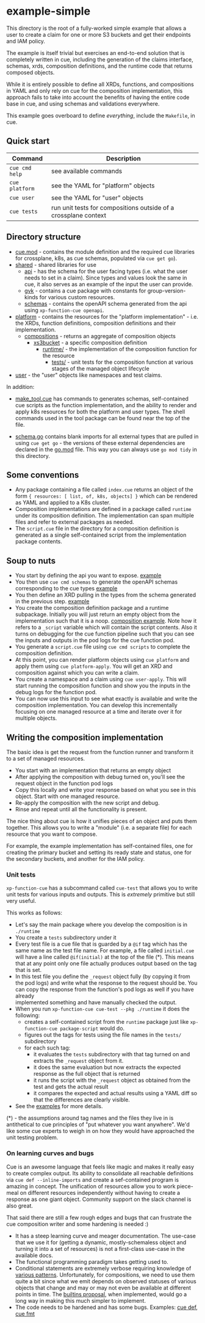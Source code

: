 # example-simple

This directory is the root of a fully-worked simple example that allows a user to create a
claim for one or more S3 buckets and get their endpoints and IAM policy.

The example is itself trivial but exercises an end-to-end solution that is
completely written in cue, including the generation of the claims interface, schemas, xrds, composition 
definitions, and the runtime code that returns composed objects.

While it is entirely possible to define all XRDs, functions, and compositions in YAML and only rely on cue
for the composition implementation, this approach fails to take into account the benefits of having
the entire code base in cue, and using schemas and validations everywhere.

This example goes overboard to define _everything_, include the `Makefile`, in cue.

## Quick start

| Command        | Description                                                     |
|----------------|-----------------------------------------------------------------|
| `cue cmd help` | see available commands                                          |
| `cue platform` | see the YAML for "platform" objects                             |
| `cue user`     | see the YAML for "user" objects                                 |
| `cue tests`    | run unit tests for compositions outside of a crossplane context | 

## Directory structure

* [cue.mod](cue.mod/) - contains the module definition and the required cue libraries for crossplane, k8s, as cue
  schemas, populated via `cue get go`).
* [shared](shared/) - shared libraries for use
  * [api](shared/api/) - has the schema for the user facing types (i.e. what the user needs to set in a claim). Since types
  and values look the same in cue, it also serves as an example of the input the user can provide.
  * [gvk](shared/gvk/) - contains a cue package with constants for group-version-kinds for various custom resources.
  * [schemas](shared/schemas) - contains the openAPI schema generated from the api using `xp-function-cue openapi`.
* [platform](platform/) - contains the resources for the "platform implementation" - i.e. the XRDs, function definitions,
  composition definitions and their implementation.
    * [compositions](platform/compositions/) - returns an aggregate of composition objects
      * [xs3bucket](platform/compositions/xs3bucket/) - a specific composition definition
        * [runtime/](platform/compositions/xs3bucket/runtime) - the implementation of the composition function for the resource
          * [tests/](platform/compositions/xs3bucket/runtime/tests) - unit tests for the composition function at various stages of the managed object lifecycle
* [user](user/) - the "user" objects like namespaces and test claims.

In addition:

* [make_tool.cue](make_tool.cue) has commands to generates schemas, self-contained cue scripts as the function
implementation, and the ability to render and apply k8s resources for both the platform and user types. The shell 
commands used in the tool package can be found near the top of the file.

* [schema.go](schema.go) contains blank imports for all external types that are pulled in using `cue get go` - the versions of these
  external dependencies are declared in the [go.mod](go.mod) file. This way you can always use `go mod tidy` in this
  directory.

## Some conventions

* Any package containing a file called `index.cue` returns an object of the form `{ resources: [ list, of, k8s, objects] }`
  which can be rendered as YAML and applied to a K8s cluster.
* Composition implementations are defined in a package called `runtime` under its composition definition. The implementation
  can span multiple files and refer to external packages as needed.
* The `script.cue` file in the directory for a composition definition is generated as a single self-contained script from
  the implementation package contents.

## Soup to nuts

* You start by defining the api you want to expose. [example](shared/api/s3bucket.cue)
* You then use `cue cmd schemas` to generate the openAPI schemas corresponding to the cue types [example](shared/schemas/schemas.cue)
* You then define an XRD pulling in the types from the schema generated in the previous step. [example](platform/xrds.cue)
* You create the composition definition package and a runtime subpackage. 
  Initially you will just return an empty object from the implementation such that it is a noop. 
  [composition example](platform/compositions/xs3bucket/composition.cue). Note how it refers to a `_script` variable which will contain the script contents.
  Also it turns on debugging for the cue function pipeline such that you can see the inputs and outputs in the pod 
  logs for the cue function pod.
* You generate a `script.cue` file using `cue cmd scripts` to complete the composition definition.
* At this point, you can render platform objects using `cue platform` and apply them using `cue platform-apply`.
  You will get an XRD and composition against which you can write a claim.
* You create a namespace and a claim using `cue user-apply`. 
  This will start running the composition function and show you the inputs in the debug logs for the function pod.
* You can now use this input to see what exactly is available and write the composition implementation.
  You can develop this incrementally focusing on one managed resource at a time and iterate over it for multiple objects.

## Writing the composition implementation

The basic idea is get the request from the function runner and transform it to a set of managed resources.

* You start with an implementation that returns an empty object
* After applying the composition with debug turned on, you'll see the request object in the function pod logs
* Copy this locally and write your response based on what you see in this object. Start with one managed resource.
* Re-apply the composition with the new script and debug. 
* Rinse and repeat until all the functionality is present.

The nice thing about cue is how it unifies pieces of an object and puts them together.
This allows you to write a "module" (i.e. a separate file) for each resource that you want to compose. 

For example, the example implementation has self-contained files, one for creating the primary bucket and setting its 
ready state and status, one for the secondary buckets, and another for the IAM policy.

### Unit tests

`xp-function-cue` has a subcommand called `cue-test` that allows you to write unit tests for various inputs and outputs.
This is _extremely_ primitive but still very useful. 

This works as follows:

* Let's say the main package where you develop the composition is in `./runtime`
* You create a `tests` subdirectory under it
* Every test file is a cue file that is guarded by a `@if` tag which has the same name as the test file name. For example,
  a file called `initial.cue` will have a line called `@if(initial)` at the top of the file (*).
  This means that at any point only one file actually produces output based on the tag that is set.
* In this test file you define the `_request` object fully (by copying it from the pod logs) and write what the
  response to the request should be. You can copy the response from the function's pod logs as well if you have already  
  implemented something and have manually checked the output.
* When you run `xp-function-cue cue-test --pkg ./runtime` it does the following:
  * creates a self-contained script from the `runtime` package just like `xp-function-cue package-script` would do.
  * figures out the tags for tests using the file names in the `tests/` subdirectory
  * for each such tag:
    * it evaluates the `tests` subdirectory with that tag turned on and extracts the `_request` object from it.
    * it does the same evaluation but now extracts the expected response as the full object that is returned
    * it runs the script with the `_request` object as obtained from the test and gets the actual result
    * it compares the expected and actual results using a YAML diff so that the differences are clearly visible.
* See the [examples](./platform/compositions/xs3bucket/runtime/tests) for more details.

(*) - the assumptions around tag names and the files they live in is antithetical to cue principles of "put whatever
you want anywhere". We'd like some cue experts to weigh in on how they would have approached the unit testing problem.

### On learning curves and bugs

Cue is an awesome language that feels like magic and makes it really easy to create complex output. Its ability
to consolidate all reachable definitions via `cue def --inline-imports` and create a sef-contained program is
amazing in concept. The unification of resources allow you to work piece-meal on different resources independently
without having to create a response as one giant object. Community support on the slack channel is also great.

That said there are still a few rough edges and bugs that can frustrate the cue composition writer and some hardening
is needed  :)

* It has a steep learning curve and meager documentation. The use-case that we use it for (getting a dynamic,
  mostly-schemaless object and turning it into a set of resources) is not a first-class use-case in the available docs.
* The functional programming paradigm takes getting used to.
* Conditional statements are extremely verbose requiring knowledge of [various patterns](https://cuetorials.com/patterns/).
  Unfortunately, for compositions, we need to use them quite a bit since what we emit depends on observed statuses of 
  various objects that change and may or may not even be available at different points in time.
  The [builtins proposal](https://github.com/cue-lang/cue/issues/943), when implemented, would go a long way in making 
  this much simpler to implement.
* The code needs to be hardened and has some bugs. Examples: [cue def](https://github.com/cue-lang/cue/issues/2648),
  [cue fmt](https://github.com/cue-lang/cue/issues/2646) 
